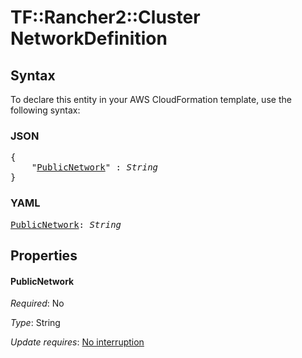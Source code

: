 # TF::Rancher2::Cluster NetworkDefinition

## Syntax

To declare this entity in your AWS CloudFormation template, use the following syntax:

### JSON

<pre>
{
    "<a href="#publicnetwork" title="PublicNetwork">PublicNetwork</a>" : <i>String</i>
}
</pre>

### YAML

<pre>
<a href="#publicnetwork" title="PublicNetwork">PublicNetwork</a>: <i>String</i>
</pre>

## Properties

#### PublicNetwork

_Required_: No

_Type_: String

_Update requires_: [No interruption](https://docs.aws.amazon.com/AWSCloudFormation/latest/UserGuide/using-cfn-updating-stacks-update-behaviors.html#update-no-interrupt)


